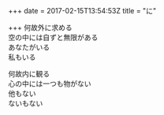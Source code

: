+++
date = 2017-02-15T13:54:53Z
title = "に"

+++
何故外に求める  
空の中には自ずと無限がある  
あなたがいる  
私もいる  
  
何故内に観る  
心の中には一つも物がない  
他もない  
ないもない